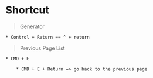 # Shortcut

> Generator

    * Control + Return == ^ + return

> Previous Page List

    * CMD + E

        * CMD + E + Return => go back to the previous page
